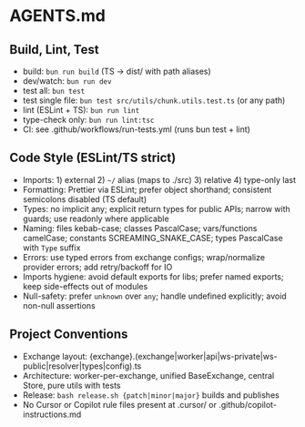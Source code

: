 # AGENTS.md

## Build, Lint, Test

- build: `bun run build` (TS -> dist/ with path aliases)
- dev/watch: `bun run dev`
- test all: `bun test`
- test single file: `bun test src/utils/chunk.utils.test.ts` (or any path)
- lint (ESLint + TS): `bun run lint`
- type-check only: `bun run lint:tsc`
- CI: see .github/workflows/run-tests.yml (runs bun test + lint)

## Code Style (ESLint/TS strict)

- Imports: 1) external 2) `~/` alias (maps to ./src) 3) relative 4) type-only last
- Formatting: Prettier via ESLint; prefer object shorthand; consistent semicolons disabled (TS default)
- Types: no implicit any; explicit return types for public APIs; narrow with guards; use readonly where applicable
- Naming: files kebab-case; classes PascalCase; vars/functions camelCase; constants SCREAMING_SNAKE_CASE; types PascalCase with `Type` suffix
- Errors: use typed errors from exchange configs; wrap/normalize provider errors; add retry/backoff for IO
- Imports hygiene: avoid default exports for libs; prefer named exports; keep side-effects out of modules
- Null-safety: prefer `unknown` over `any`; handle undefined explicitly; avoid non-null assertions

## Project Conventions

- Exchange layout: {exchange}.(exchange|worker|api|ws-private|ws-public|resolver|types|config).ts
- Architecture: worker-per-exchange, unified BaseExchange, central Store, pure utils with tests
- Release: `bash release.sh {patch|minor|major}` builds and publishes
- No Cursor or Copilot rule files present at .cursor/ or .github/copilot-instructions.md
